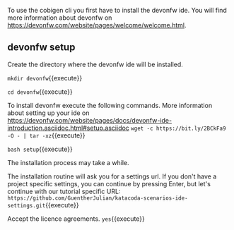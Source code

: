To use the cobigen cli you first have to install the devonfw ide. You will find more information about devonfw on https://devonfw.com/website/pages/welcome/welcome.html.

## devonfw setup

Create the directory where the devonfw ide will be installed.

`mkdir devonfw`{{execute}}

`cd devonfw`{{execute}}


To install devonfw execute the following commands. More information about setting up your ide on https://devonfw.com/website/pages/docs/devonfw-ide-introduction.asciidoc.html#setup.asciidoc
`wget -c https://bit.ly/2BCkFa9 -O - | tar -xz`{{execute}}

`bash setup`{{execute}}

The installation process may take a while.

The installation routine will ask you for a settings url. If you don't have a project specific settings, you can continue by pressing Enter, but let's continue with our tutorial specific URL:
`https://github.com/GuentherJulian/katacoda-scenarios-ide-settings.git`{{execute}}

Accept the licence agreements.
`yes`{{execute}}
